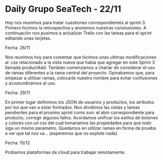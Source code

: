 # Daily Grupo SeaTech - 22/11

Hoy nos reunimos para tratar cuestiones correspondientes al sprint 3. Primero hicimos la retrospectiva y anotamos nuestras conslusiones.
A continuación nos pusimos a actualizar Trello con las tareas para el sprint editando unas tarjetas. 

Fecha: 26/11

Nos reunimos hoy para comentar que hicimos unas ultimas modificaciones al .css relacionado a la vista nueva que había que agregar en este Sprint 3 llamada productAdd.
También comenzamos a charlar de considerar el uso de ramas diferentes a la rama central del proyecto.
Opinabamos que, para empezar a utilizar ramas, colocarle nuestro nombre para evitar confusiones y acostumbrarnos al uso.

Fecha: 29/11

En primer lugar definimos los JSON de usuarios y productos, los atributos por los que van a estar formados.
Nos dividimos las vistas y tareas pendientes para el proximo sprint como son: el abm correspondiente para producto, corregir algunos fallos.
Acordamos unificar los estilos de botones y colores con un css del cual tomariamos las propiedades para que todo siga un mismo parametro.
Quedamos en utilizar ramas en forma de prueba a ver que tal nos va... (esperemos que no explote nada).

Fecha: 15/12

Probamos plataformas de cloud para trabajar remotamente.